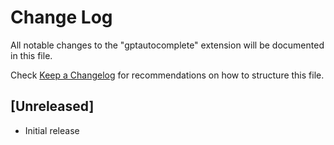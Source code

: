 # Change Log

All notable changes to the "gptautocomplete" extension will be documented in this file.

Check [Keep a Changelog](http://keepachangelog.com/) for recommendations on how to structure this file.

## [Unreleased]

- Initial release